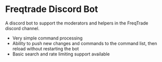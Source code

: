 # Freqtrade Discord Bot

A discord bot to support the moderators and helpers in the FreqTrade discord channel.

+ Very simple command processing
+ Ability to push new changes and commands to the command list, then reload without restarting the bot
+ Basic search and rate limiting support available
